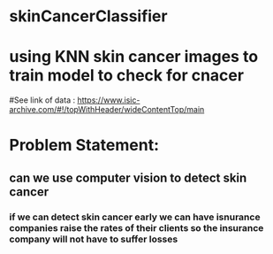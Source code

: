 # skinCancerClassifier
# using KNN  skin cancer images to train model to check for cnacer

#See link of data : https://www.isic-archive.com/#!/topWithHeader/wideContentTop/main

# Problem Statement:
## can we use computer vision to detect skin cancer
### if we can detect skin cancer early we can have isnurance companies raise the rates of their clients so the insurance company will not have to suffer losses 

